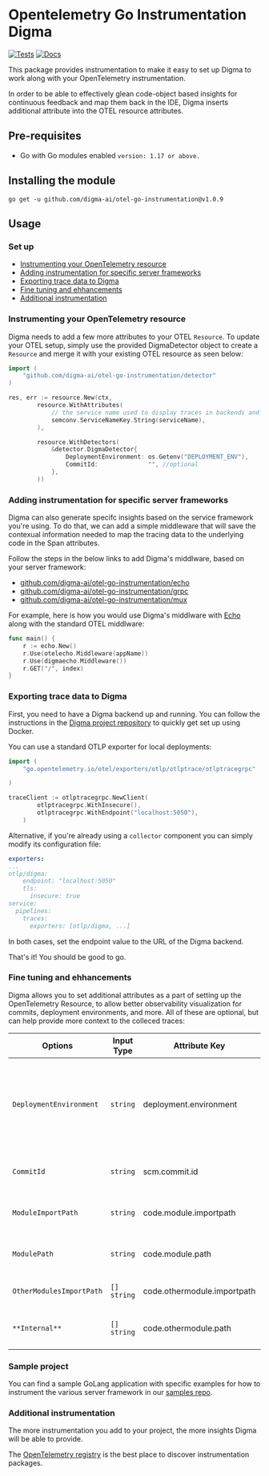# Opentelemetry Go Instrumentation Digma
[![Tests](https://github.com/digma-ai/otel-go-instrumentation/actions/workflows/ci.yaml/badge.svg)](https://github.com/digma-ai/otel-go-instrumentation/actions?query=workflow%3Abuild_and_test+branch%3Amain)
[![Docs](https://godoc.org/go.opentelemetry.io/contrib?status.svg)][goref-url]

This package provides instrumentation to make it easy to set up Digma to work along with your OpenTelemetry instrumentation.

In order to be able to effectively glean code-object based insights for continuous feedback and map them back in the IDE, Digma inserts additional attribute into the OTEL resource attributes. 

## Pre-requisites
*  Go with Go modules enabled  `version: 1.17 or above.`

## Installing the module
```
go get -u github.com/digma-ai/otel-go-instrumentation@v1.0.9
```


## Usage

### Set up
- [Instrumenting your OpenTelemetry resource](#instrumenting-your-opentelemetry-resource)
- [Adding instrumentation for specific server frameworks](#adding-instrumentation-for-specific-server-frameworks)
- [Exporting trace data to Digma](#exporting-trace-data-to-digma)
- [Fine tuning and ehhancements](#fine-tuning-and-ehhancements)
- [Additional instrumentation](#additional-instrumentation)


### Instrumenting your OpenTelemetry resource

Digma needs to add a few more attributes to your OTEL `Resource`. To update your OTEL setup, simply use the provided DigmaDetector object to create a `Resource` and merge it with your existing OTEL resource as seen below:

```go
import (
	"github.com/digma-ai/otel-go-instrumentation/detector"
)

res, err := resource.New(ctx,
		resource.WithAttributes(
			// the service name used to display traces in backends and mandatory for digma backend
			semconv.ServiceNameKey.String(serviceName),
		),

		resource.WithDetectors(
			&detector.DigmaDetector{
				DeploymentEnvironment: os.Getenv("DEPLOYMENT_ENV"),
				CommitId:              "", //optional
			},
		))
```

### Adding instrumentation for specific server frameworks

Digma can also generate specifc insights based on the service framework you're using. To do that, we can add  a simple middleware that will save the contexual information needed to map the tracing data to the underlying code in the Span attributes.

Follow the steps in the below links to add Digma's middlware, based on your server framework:

* [github.com/digma-ai/otel-go-instrumentation/echo](./echo)
* [github.com/digma-ai/otel-go-instrumentation/grpc](./grpc)
* [github.com/digma-ai/otel-go-instrumentation/mux](./mux)  

For example, here  is how you would use Digma's middlware with [Echo](https://github.com/labstack/echo) along with the standard OTEL middlware:

```go
func main() {
	r := echo.New()
	r.Use(otelecho.Middleware(appName))
	r.Use(digmaecho.Middleware())
	r.GET("/", index)
}
```

### Exporting trace data to Digma

First, you need to have a Digma backend up and running. You can follow the instructions in the [Digma project repository](https://github.com/digma-ai/digma#running-digma-locally) to quickly get set up using Docker.

You can use a standard OTLP exporter for local deployments:

```go
import (
	"go.opentelemetry.io/otel/exporters/otlp/otlptrace/otlptracegrpc"

)

traceClient := otlptracegrpc.NewClient(
		otlptracegrpc.WithInsecure(),
		otlptracegrpc.WithEndpoint("localhost:5050"),
	)
```

Alternative, if you're already using a `collector` component you can simply modify its configuration file:

```yaml
exporters:
...
otlp/digma:
    endpoint: "localhost:5050"
    tls:
      insecure: true
service:
  pipelines:
    traces:
      exporters: [otlp/digma, ...]
```

In both cases, set the endpoint value to the URL of the Digma backend.

That's it! You should be good to go.

### Fine tuning and ehhancements

Digma allows you to set additional attributes as a part of setting up the OpenTelemetry Resource, to allow better observability visualization for commits, deployment environments, and more. All of these are optional, but can help provide more context to the colleced traces:

| Options | Input Type  | Attribute Key | Description | Default |
| --- | --- | --- | --- | --- |
| `DeploymentEnvironment` | `string` | deployment.environment |  The Environment describes where the running process is deployed. (e.g production, staging, ci) | If no depployment environment is provided, we'll assume this is a local deployment env and mark it using the local hostname. It will be visible to that machine only.
| `CommitId` | `string`  | scm.commit.id | The specific commit identifier of the running code. | The instrumentation will attempt to read this variable from `debug.ReadBuildInfo()`|
`ModuleImportPath` | `string` | code.module.importpath | Module canonical name | The instrumentation will attempt to read this variable from `debug.ReadBuildInfo()`|
`ModulePath` | `string` | code.module.path | workspace(application) physical path | The instrumentation will attempt to read this variable from `debug.ReadBuildInfo()` |
`OtherModulesImportPath` | `[] string` | code.othermodule.importpath | Specify additional satellite or infra modules to track | None |
` **Internal** ` | `[] string` | code.othermodule.path | physical paths of  `OtherModulesImportPath` option | The instrumentation will attempt to read this variable from `debug.ReadBuildInfo()`|

### Sample project

You can find a sample GoLang application with specific examples for how to instrument the various server framework in our 
[samples repo](https://github.com/digma-ai/otel-sample-application-go).
### Additional instrumentation

The more instrumentation you add to your project, the more insights Digma will be able to provide.

The [OpenTelemetry registry](https://opentelemetry.io/registry/) is the best place to discover instrumentation packages.


[goref-url]: https://pkg.go.dev/github.com/digma-ai/otel-go-instrumentation


